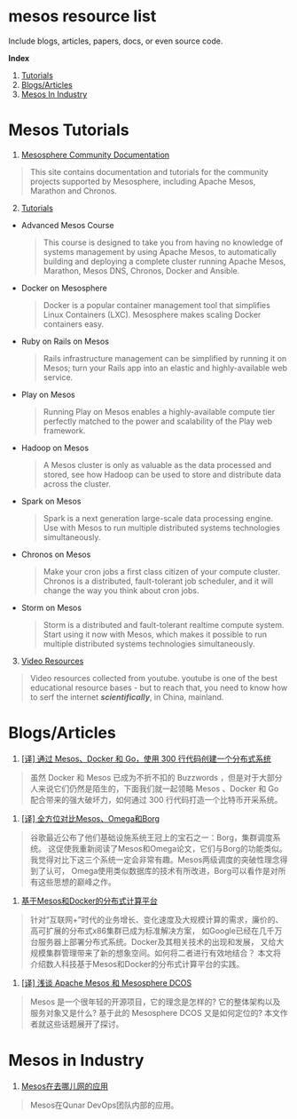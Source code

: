 mesos resource list
===============
Include blogs, articles, papers, docs, or even source code.

**Index**

1. [Tutorials](#mesos_tutorials)
1. [Blogs/Articles](#mesos_blogs)
1. [Mesos In Industry](#mesos_in_industry)


<a name="mesos_tutorials"></a>
# Mesos Tutorials

1. [Mesosphere Community Documentation](https://open.mesosphere.com/)

  > This site contains documentation and tutorials for the community projects
  supported by Mesosphere, including Apache Mesos, Marathon and Chronos.

2. [Tutorials](https://open.mesosphere.com/tutorials/)

* Advanced Mesos Course

  > This course is designed to take you from having no knowledge of systems
  management by using Apache Mesos, to automatically building and deploying
  a complete cluster running Apache Mesos, Marathon, Mesos DNS, Chronos,
  Docker and Ansible.

* Docker on Mesosphere

  > Docker is a popular container management tool that simplifies Linux
  Containers (LXC). Mesosphere makes scaling Docker containers easy.

* Ruby on Rails on Mesos

  > Rails infrastructure management can be simplified by running it on Mesos;
  turn your Rails app into an elastic and highly-available web service. 

* Play on Mesos

  > Running Play on Mesos enables a highly-available compute tier perfectly
  matched to the power and scalability of the Play web framework.

* Hadoop on Mesos

  > A Mesos cluster is only as valuable as the data processed and stored,
  see how Hadoop can be used to store and distribute data across the cluster. 

* Spark on Mesos

  > Spark is a next generation large-scale data processing engine.
  Use with Mesos to run multiple distributed systems technologies simultaneously. 

* Chronos on Mesos

  > Make your cron jobs a first class citizen of your compute cluster.
  Chronos is a distributed, fault-tolerant job scheduler, and it will
  change the way you think about cron jobs. 

* Storm  on Mesos

  > Storm is a distributed and fault-tolerant realtime compute system.
  Start using it now with Mesos, which makes it possible to run multiple
  distributed systems technologies simultaneously.

3. [Video Resources](http://pan.baidu.com/s/1sjsYret)

  > Video resources collected from youtube. youtube is one of the best
  educational resource bases - but to reach that, you need to know how to serf
  the internet ***scientifically***, in China, mainland.


<a name="mesos_blogs"></a>
# Blogs/Articles

1. [[译] 通过 Mesos、Docker 和 Go，使用 300 行代码创建一个分布式系统](http://news.oneapm.com/mesos-docker-go/)

  > 虽然 Docker 和 Mesos 已成为不折不扣的 Buzzwords ，但是对于大部分
  人来说它们仍然是陌生的，下面我们就一起领略 Mesos 、Docker 和 Go 
  配合带来的强大破坏力，如何通过 300 行代码打造一个比特币开采系统。


1. [[译] 全方位对比Mesos、Omega和Borg](http://www.infoq.com/cn/articles/comparison-of-mesos-omega-and-borg?utm_campaign=infoq_content&)

  > 谷歌最近公布了他们基础设施系统王冠上的宝石之一：Borg，集群调度系统。
  这促使我重新阅读了Mesos和Omega论文，它们与Borg的功能类似。
  我觉得对比下这三个系统一定会非常有趣。Mesos两级调度的突破性理念得到了认可，
  Omega使用类似数据库的技术有所改进，Borg可以看作是对所有这些思想的巅峰之作。


1. [基于Mesos和Docker的分布式计算平台](http://dockone.io/article/632)

  > 针对“互联网+”时代的业务增长、变化速度及大规模计算的需求，廉价的、
  高可扩展的分布式x86集群已成为标准解决方案，
  如Google已经在几千万台服务器上部署分布式系统。Docker及其相关技术的出现和发展，
  又给大规模集群管理带来了新的想象空间。如何将二者进行有效地结合？
  本文将介绍数人科技基于Mesos和Docker的分布式计算平台的实践。

1. [[译] 浅谈 Apache Mesos 和 Mesosphere DCOS](http://dockone.io/article/686?comefrom=http://blogread.cn/news/)

  > Mesos 是一个很年轻的开源项目，它的理念是怎样的? 它的整体架构以及服务对象又是什么?
  基于此的 Mesosphere DCOS 又是如何定位的? 本文作者就这些话题展开了探讨。


<a name="mesos_in_industry"></a>
# Mesos in Industry

1. [Mesos在去哪儿网的应用](http://dockone.io/article/675?hmsr=toutiao.io&utm_medium=toutiao.io&utm_source=toutiao.io)

  > Mesos在Qunar DevOps团队内部的应用。

